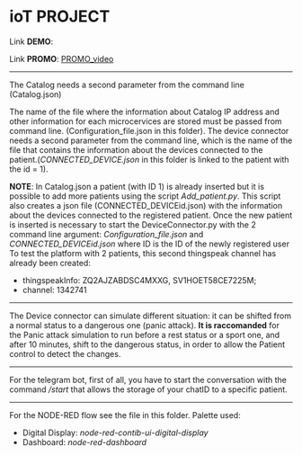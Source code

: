 # ioT PROJECT
Link **DEMO**: []()

Link **PROMO**: [PROMO_video](https://youtu.be/xe4MlNTb9Qs)

_______________________________________________________________________

The Catalog needs a second parameter from the command line (Catalog.json)

The name of the file where the information about Catalog IP address and other information for each microcervices are stored must be passed from command line. 
(Configuration_file.json in this folder).
The device connector needs a second parameter from the command line, which is the name of the file that contains the information about the devices connected to the
patient.(*CONNECTED_DEVICE.json* in this folder is linked to the patient with the id = 1).

**NOTE**: In Catalog.json a patient (with ID 1) is already inserted but it is possible to add more patients using the script *Add_patient.py*. This script also creates a json
file (CONNECTED_DEVICEid.json) with the information about the devices connected to the registered patient. Once the new patient is inserted is necessary to start the
DeviceConnector.py with the 2 command line argument: *Configuration_file.json* and *CONNECTED_DEVICEid.json* where ID is the ID of the newly registered user
To test the platform with 2 patients, this second thingspeak channel has already been created:
- thingspeakInfo: ZQ2AJZABDSC4MXXG, SV1HOET58CE7225M; 
- channel: 1342741

_______________________________________________________________________

The Device connector can simulate different situation: it can be shifted from a normal status to a dangerous one (panic attack).
**It is raccomanded** for the Panic attack simulation to run before a rest status or a sport one, and after 10 minutes, shift to the dangerous status, 
in order to allow the Patient control to detect the changes.

_______________________________________________________________________

For the telegram bot, first of all, you have to start the conversation with the command */start* that allows the storage of your chatID to a specific patient.

_______________________________________________________________________

For the NODE-RED flow see the file in this folder. Palette used:
- Digital Display: *node-red-contib-ui-digital-display*
- Dashboard: *node-red-dashboard*
